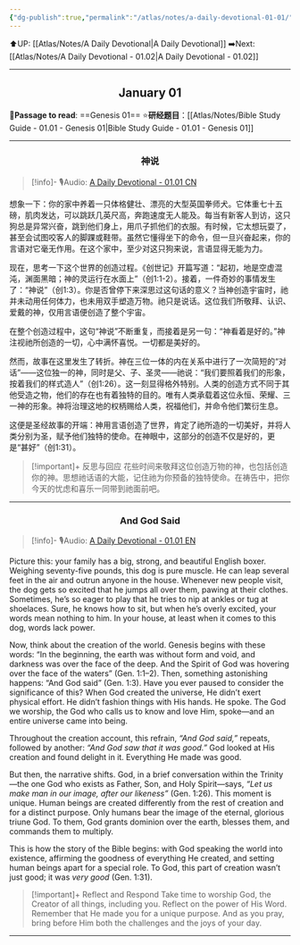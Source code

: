 ```yaml
---
{"dg-publish":true,"permalink":"/atlas/notes/a-daily-devotional-01-01/","noteIcon":""}
---
```


⬆️UP: [[Atlas/Notes/A Daily Devotional\|A Daily Devotional]]
➡️Next: [[Atlas/Notes/A Daily Devotional - 01.02\|A Daily Devotional - 01.02]]

---
## <center>January 01</center>
📖**Passage to read**: ==Genesis 01==
⭐**研经题目**：[[Atlas/Notes/Bible Study Guide - 01.01 - Genesis 01\|Bible Study Guide - 01.01 - Genesis 01]]

---

### <center>神说</center>

> [!info]- 🎙️Audio: [A Daily Devotional - 01.01 CN](https://drive.google.com/file/d/14UIK7yUFjOZ4L9TTVCrPqlfOPpyFIkRn/view?usp=drive_link)

想象一下：你的家中养着一只体格健壮、漂亮的大型英国拳师犬。它体重七十五磅，肌肉发达，可以跳跃几英尺高，奔跑速度无人能及。每当有新客人到访，这只狗总是异常兴奋，跳到他们身上，用爪子抓他们的衣服。有时候，它太想玩耍了，甚至会试图咬客人的脚踝或鞋带。虽然它懂得坐下的命令，但一旦兴奋起来，你的言语对它毫无作用。在这个家中，至少对这只狗来说，言语显得无能为力。

现在，思考一下这个世界的创造过程。《创世记》开篇写道：“起初，地是空虚混沌，渊面黑暗；神的灵运行在水面上”（创1:1-2）。接着，一件奇妙的事情发生了：“神说”（创1:3）。你是否曾停下来深思过这句话的意义？当神创造宇宙时，祂并未动用任何体力，也未用双手塑造万物。祂只是说话。这位我们所敬拜、认识、爱戴的神，仅用言语便创造了整个宇宙。

在整个创造过程中，这句“神说”不断重复，而接着是另一句：“神看着是好的。”神注视祂所创造的一切，心中满怀喜悦。一切都是美好的。

然而，故事在这里发生了转折。神在三位一体的内在关系中进行了一次简短的“对话”——这位独一的神，同时是父、子、圣灵——祂说：“我们要照着我们的形象，按着我们的样式造人”（创1:26）。这一刻显得格外特别。人类的创造方式不同于其他受造之物，他们的存在也有着独特的目的。唯有人类承载着这位永恒、荣耀、三一神的形象。神将治理这地的权柄赐给人类，祝福他们，并命令他们繁衍生息。

这便是圣经故事的开端：神用言语创造了世界，肯定了祂所造的一切美好，并将人类分别为圣，赋予他们独特的使命。在神眼中，这部分的创造不仅是好的，更是“甚好”（创1:31）。

> [!important]+ 反思与回应
> 花些时间来敬拜这位创造万物的神，也包括创造你的神。思想祂话语的大能，记住祂为你预备的独特使命。在祷告中，把你今天的忧虑和喜乐一同带到祂面前吧。

---
### <center>And God Said</center>

> [!info]- 🎙️Audio: [A Daily Devotional - 01.01 EN](https://drive.google.com/file/d/14l9VvlySWJMKvjhjpwjhY7BXWDrtQLJC/view?usp=drive_link)

Picture this: your family has a big, strong, and beautiful English boxer. Weighing seventy-five pounds, this dog is pure muscle. He can leap several feet in the air and outrun anyone in the house. Whenever new people visit, the dog gets so excited that he jumps all over them, pawing at their clothes. Sometimes, he’s so eager to play that he tries to nip at ankles or tug at shoelaces. Sure, he knows how to sit, but when he’s overly excited, your words mean nothing to him. In your house, at least when it comes to this dog, words lack power.

Now, think about the creation of the world. Genesis begins with these words: “In the beginning, the earth was without form and void, and darkness was over the face of the deep. And the Spirit of God was hovering over the face of the waters” (Gen. 1:1–2). Then, something astonishing happens: “And God said” (Gen. 1:3). Have you ever paused to consider the significance of this? When God created the universe, He didn’t exert physical effort. He didn’t fashion things with His hands. He spoke. The God we worship, the God who calls us to know and love Him, spoke—and an entire universe came into being.

Throughout the creation account, this refrain, _“And God said,”_ repeats, followed by another: _“And God saw that it was good.”_ God looked at His creation and found delight in it. Everything He made was good.

But then, the narrative shifts. God, in a brief conversation within the Trinity—the one God who exists as Father, Son, and Holy Spirit—says, _“Let us make man in our image, after our likeness”_ (Gen. 1:26). This moment is unique. Human beings are created differently from the rest of creation and for a distinct purpose. Only humans bear the image of the eternal, glorious triune God. To them, God grants dominion over the earth, blesses them, and commands them to multiply.

This is how the story of the Bible begins: with God speaking the world into existence, affirming the goodness of everything He created, and setting human beings apart for a special role. To God, this part of creation wasn’t just good; it was _very good_ (Gen. 1:31).

> [!important]+ Reflect and Respond
> Take time to worship God, the Creator of all things, including you. Reflect on the power of His Word. Remember that He made you for a unique purpose. And as you pray, bring before Him both the challenges and the joys of your day.

---
